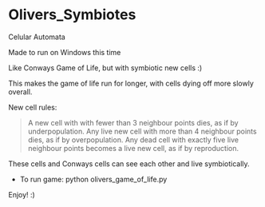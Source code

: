 # Olivers_Symbiotes
Celular Automata

Made to run on Windows this time

Like Conways Game of Life, but with symbiotic new cells :)

This makes the game of life run for longer, with cells dying off more slowly overall.

New cell rules:
> A new cell with with fewer than 3 neighbour points dies, as if by underpopulation.
> Any live new cell with more than 4 neighbour points dies, as if by overpopulation.
> Any dead cell with exactly five live neighbour points becomes a live new cell, as if by reproduction.

These cells and Conways cells can see each other and live symbiotically.

- To run game: python olivers_game_of_life.py

Enjoy! :)
